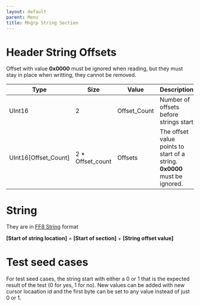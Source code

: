 ```yaml
---
layout: default
parent: Menu
title: Mngrp String Section
---
```

# Header String Offsets

Offset with value **0x0000** must be ignored when reading, but they must stay in place when writting, they cannot be removed.

| Type                    | Size               | Value         | Description                                                                   |
|-------------------------|--------------------|---------------|-------------------------------------------------------------------------------|
| UInt16                  | 2                  | Offset\_Count | Number of offsets before strings start                                        |
| UInt16\[Offset\_Count\] | 2 \* Offset\_count | Offsets       | The offset value points to start of a string. <br/> **0x0000** must be ignored. |

# String

They are in [FF8 String]({{site.baseurl}}/FF8/TechnicalReference/Miscellaneous/FF8String) format 

**\[Start of string location\]** = **\[Start of section\]** + **\[String offset value\]**


# Test seed cases

For test seed cases, the string start with either a 0 or 1 that is the expected result of the test (0 for yes, 1 for no). New values can be added with new cursor locaation id and the first byte can be set to any value instead of just 0 or 1.
